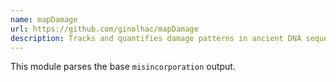 ```yaml
---
name: mapDamage
url: https://github.com/ginolhac/mapDamage
description: Tracks and quantifies damage patterns in ancient DNA sequences
---
```


This module parses the base `misincorporation` output.
